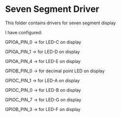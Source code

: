 # Seven Segment Driver

This folder contains drivers for seven segment display

I have configured:

  GPIOA_PIN_0 -> for LED-C on display
  
  GPIOA_PIN_1 -> for LED-D on display
  
  GPIOA_PIN_4 -> for LED-E on display
  
  GPIOB_PIN_0 -> for decimal point LED on display
  
  GPIOC_PIN_1 -> for LED-A on display
  
  GPIOC_PIN_0 -> for LED-B on display
  
  GPIOC_PIN_7 -> for LED-G on display
  
  GPIOB_PIN_3 -> for LED-F on display
